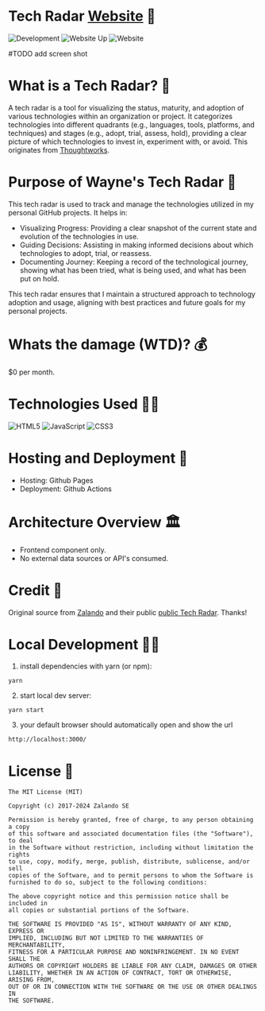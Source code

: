 # Tech Radar <a href="https://techradar.waynegoosen.com/" target="_blank">Website</a> 📡

![Development](https://img.shields.io/badge/Release_Stage-Development-yellow?color=%23FF8C00
)
![Website Up](https://img.shields.io/website?url=https%3A%2F%2Ftechradar.waynegoosen.com%2Flog4brains%2F)
![Website](https://img.shields.io/website?color=0ab9e6&style=flat-square&up_message=techradar.waynegoosen.com&url=https%3A%2F%2Fadr.waynegoosen.com%2Flog4brains%2F)

#TODO add screen shot

# What is a Tech Radar? 🧭

A tech radar is a tool for visualizing the status, maturity, and adoption of various technologies within an organization or project. It categorizes technologies into different quadrants (e.g., languages, tools, platforms, and techniques) and stages (e.g., adopt, trial, assess, hold), providing a clear picture of which technologies to invest in, experiment with, or avoid. This originates from [Thoughtworks](https://www.thoughtworks.com/radar).

# Purpose of Wayne's Tech Radar 🤔

This tech radar is used to track and manage the technologies utilized in my personal GitHub projects. It helps in:

- Visualizing Progress: Providing a clear snapshot of the current state and evolution of the technologies in use.
- Guiding Decisions: Assisting in making informed decisions about which technologies to adopt, trial, or reassess.
- Documenting Journey: Keeping a record of the technological journey, showing what has been tried, what is being used, and what has been put on hold.

This tech radar ensures that I maintain a structured approach to technology adoption and usage, aligning with best practices and future goals for my personal projects. 

# Whats the damage (WTD)? 💰

$0 per month.

# Technologies Used 🧑‍💻

![HTML5](https://img.shields.io/badge/html5-%23E34F26.svg?style=for-the-badge&logo=html5&logoColor=white) ![JavaScript](https://img.shields.io/badge/javascript-%23323330.svg?style=for-the-badge&logo=javascript&logoColor=%23F7DF1E) ![CSS3](https://img.shields.io/badge/css3-%231572B6.svg?style=for-the-badge&logo=css3&logoColor=white)

# Hosting and Deployment 🚀

- Hosting: Github Pages
- Deployment: Github Actions

# Architecture Overview 🏛️

- Frontend component only. 
- No external data sources or API's consumed.

# Credit 🙏

Original source from [Zalando](http://zalando.de) and their public [public Tech
Radar](http://zalando.github.io/tech-radar/). Thanks!

# Local Development 🧑‍💻

1. install dependencies with yarn (or npm):

```
yarn 
```

2. start local dev server:

```
yarn start
```

3. your default browser should automatically open and show the url
 
```
http://localhost:3000/
```

# License 📝

```
The MIT License (MIT)

Copyright (c) 2017-2024 Zalando SE

Permission is hereby granted, free of charge, to any person obtaining a copy
of this software and associated documentation files (the "Software"), to deal
in the Software without restriction, including without limitation the rights
to use, copy, modify, merge, publish, distribute, sublicense, and/or sell
copies of the Software, and to permit persons to whom the Software is
furnished to do so, subject to the following conditions:

The above copyright notice and this permission notice shall be included in
all copies or substantial portions of the Software.

THE SOFTWARE IS PROVIDED "AS IS", WITHOUT WARRANTY OF ANY KIND, EXPRESS OR
IMPLIED, INCLUDING BUT NOT LIMITED TO THE WARRANTIES OF MERCHANTABILITY,
FITNESS FOR A PARTICULAR PURPOSE AND NONINFRINGEMENT. IN NO EVENT SHALL THE
AUTHORS OR COPYRIGHT HOLDERS BE LIABLE FOR ANY CLAIM, DAMAGES OR OTHER
LIABILITY, WHETHER IN AN ACTION OF CONTRACT, TORT OR OTHERWISE, ARISING FROM,
OUT OF OR IN CONNECTION WITH THE SOFTWARE OR THE USE OR OTHER DEALINGS IN
THE SOFTWARE.
```
